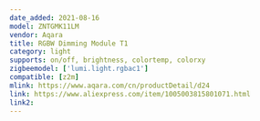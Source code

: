 ```yaml
---
date_added: 2021-08-16
model: ZNTGMK11LM
vendor: Aqara
title: RGBW Dimming Module T1
category: light
supports: on/off, brightness, colortemp, colorxy
zigbeemodel: ['lumi.light.rgbac1']
compatible: [z2m]
mlink: https://www.aqara.com/cn/productDetail/d24
link: https://www.aliexpress.com/item/1005003815801071.html
link2: 
---
```

